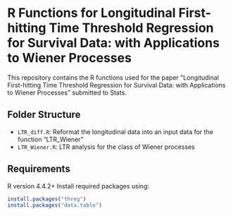 # R Functions for Longitudinal First-hitting Time Threshold Regression for Survival Data: with Applications to Wiener Processes

This repository contains the R functions used for the paper "Longitudinal First-hitting Time Threshold Regression for Survival Data: with Applications to Wiener Processes" submitted to Stats.

## Folder Structure
- `LTR_diff.R`: Reformat the longitudinal data into an input data for the function “LTR_Wiener”
- `LTR_Wiener.R`: LTR analysis for the class of Wiener processes

## Requirements
R version 4.4.2+
Install required packages using:
```R
install.packages("threg")
install.packages("data.table")
